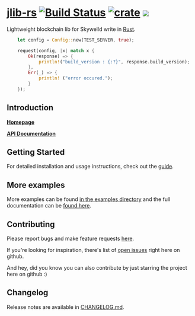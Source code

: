 # [jlib-rs](https://github.com/zTgx/jlib-rs) [![Build Status](https://travis-ci.org/zTgx/jlib-rs.svg?branch=master)](https://travis-ci.org/zTgx/jlib-rs) [![crate](https://img.shields.io/crates/v/jlib.svg)](https://crates.io/crates/jlib) ![](https://tokei.rs/b1/github/zTgx/jlib-rs)

Lightweight blockchain lib for Skywelld write in [Rust](http://www.rust-lang.org).
```rust
    let config = Config::new(TEST_SERVER, true);

    request(config, |x| match x {
        Ok(response) => {
            println!("build_version : {:?}", response.build_version);
        },
        Err(_) => {
            println! ("error occured.");
        }
    });
```

Introduction
------------

**[Homepage](https://github.com/zTgx/jlib-rs/wiki)**

**[API Documentation](https://github.com/zTgx/jlib-rs/wiki/API-Documentation)**


Getting Started
---------------

For detailed installation and usage instructions, check out the [guide](https://github.com/zTgx/jlib-rs/wiki/Getting-Started).  


More examples
---------------
More examples can be found [in the examples directory](examples/) and the full documentation can be [found here](https://github.com/zTgx/jlib-rs/wiki).  


Contributing
------------

Please report bugs and make feature requests [here](https://github.com/zTgx/jlib-rs/issues).

If you're looking for inspiration, there's list of [open issues](https://github.com/zTgx/jlib-rs/issues?state=open) right here on github.

And hey, did you know you can also contribute by just starring the project here on github :)


## Changelog

Release notes are available in [CHANGELOG.md](CHANGELOG.md).
